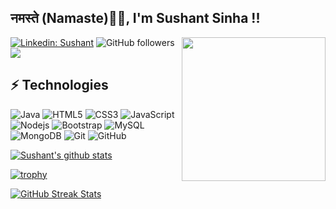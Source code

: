 <h2>नमस्ते (Namaste)🙏🏻, I'm Sushant Sinha !!</h2>
<img align='right' src="https://media.giphy.com/media/M9gbBd9nbDrOTu1Mqx/giphy.gif" width="230">

[![Linkedin: Sushant](https://img.shields.io/badge/-Sushant-blue?style=flat-square&logo=Linkedin&logoColor=white&link=https://www.linkedin.com/in/sushant-sinha-188b19190/)](https://www.linkedin.com/in/sushant-sinha-188b19190/)
![GitHub followers](https://img.shields.io/github/followers/sushant-sinha?label=Follow&style=social)
![](https://komarev.com/ghpvc/?username=sushant-sinha&color=101010)

## ⚡ Technologies

![Java](https://img.shields.io/badge/-java-E34A86?style=flat-square&logo=java)
![HTML5](https://img.shields.io/badge/-HTML5-E34F26?style=flat-square&logo=html5&logoColor=white)
![CSS3](https://img.shields.io/badge/-CSS3-1572B6?style=flat-square&logo=css3)
![JavaScript](https://img.shields.io/badge/-JavaScript-black?style=flat-square&logo=javascript)
![Nodejs](https://img.shields.io/badge/-Nodejs-black?style=flat-square&logo=Node.js)
![Bootstrap](https://img.shields.io/badge/-Bootstrap-563D7C?style=flat-square&logo=bootstrap)
![MySQL](https://img.shields.io/badge/-MySQL-black?style=flat-square&logo=mysql)
![MongoDB](https://img.shields.io/badge/-MongoDB-black?style=flat-square&logo=mongodb)
![Git](https://img.shields.io/badge/-Git-black?style=flat-square&logo=git)
![GitHub](https://img.shields.io/badge/-GitHub-181717?style=flat-square&logo=github)

[![Sushant's github stats](https://github-readme-stats.vercel.app/api?username=sushant-sinha&count_private=true&show_icons=true&theme=radical&hide_rank=false)](https://github.com/anuraghazra/github-readme-stats)

[![trophy](https://github-profile-trophy.vercel.app/?username=sushant-sinha&title=Joined2020,Commit,Stars&theme=darkhub&row=2&column=3)](https://github.com/ryo-ma/github-profile-trophy)

[![GitHub Streak Stats](https://github-readme-streak-stats.herokuapp.com/?user=sushant-sinha&theme=merko)](https://github.com/DenverCoder1/github-readme-streak-stats)
